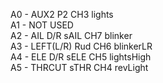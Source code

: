 A0 - AUX2	P2	CH3	lights  
A1 - NOT USED  
A2 - AIL D/R	sAIL	CH7	blinker  
A3 - LEFT(L/R)	Rud	CH6	blinkerLR  
A4 - ELE D/R	sELE	CH5	lightsHigh  
A5 - THRCUT	sTHR	CH4	revLight  
